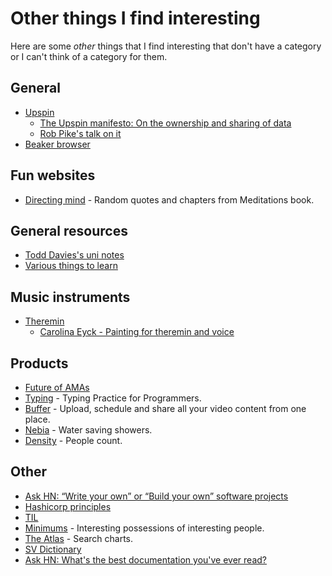 # Other things I find interesting
Here are some _other_ things that I find interesting that don't have a category or I can't think of a category for them.

## General
- [Upspin](https://github.com/upspin/upspin)
	- [The Upspin manifesto: On the ownership and sharing of data](https://commandcenter.blogspot.nl/2017/10/the-upspin-manifesto-on-ownership-and.html)
	- [Rob Pike's talk on it](https://www.youtube.com/watch?v=H74R1eNsAHY)
- [Beaker browser](https://beakerbrowser.com/)

## Fun websites
- [Directing mind](http://directingmind.com/) - Random quotes and chapters from Meditations book.

## General resources
- [Todd Davies's uni notes](https://todddavies.co.uk/#Notes)
- [Various things to learn](https://github.com/gyuho/learn)

## Music instruments
- [Theremin](http://www.wikiwand.com/en/Theremin)
	- [Carolina Eyck - Painting for theremin and voice](https://www.youtube.com/watch?v=hGo2ZQuBJKQ)

## Products
- [Future of AMAs](https://hackernoon.com/how-chris-messina-works-and-whats-the-future-of-amas-319046d1f12f)
- [Typing](https://typing.io) - Typing Practice for Programmers.
- [Buffer](https://buffer.com/video) - Upload, schedule and share all your video content from one place.
- [Nebia](https://nebia.com/) - Water saving showers.
- [Density](https://www.density.io/) - People count.

## Other
- [Ask HN: “Write your own” or “Build your own” software projects](https://news.ycombinator.com/item?id=16591918)
- [Hashicorp principles](https://www.hashicorp.com/our-principles)
- [TIL](https://github.com/jbranchaud/til#readme)
- [Minimums](http://minimums.com/) - Interesting possessions of interesting people.
- [The Atlas](https://www.theatlas.com/) - Search charts.
- [SV Dictionary](http://svdictionary.com/)
- [Ask HN: What's the best documentation you've ever read?](https://news.ycombinator.com/item?id=17399340)